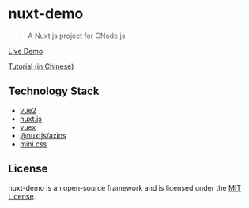 # nuxt-demo

> A Nuxt.js project for CNode.js

[Live Demo](https://nuxt-demo-txcijhplwx.now.sh/)

[Tutorial (in Chinese)](https://segmentfault.com/a/1190000013139139)

##  Technology Stack
-   [vue2](https://github.com/vuejs/vue)
-   [nuxt.js](https://github.com/nuxt/nuxt.js)
-   [vuex](https://github.com/vuejs/vuex/)
-   [@nuxtjs/axios](https://github.com/nuxt-community/axios-module)
-   [mini.css](https://github.com/Chalarangelo/mini.css)

##  License
nuxt-demo is an open-source framework and is licensed under the [MIT License](https://github.com/Chalarangelo/mini.css/blob/master/LICENSE).